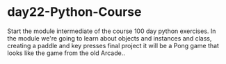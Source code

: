 # day22-Python-Course
Start the module intermediate of the course 100 day python exercises. In the module we're going to learn about objects and instances and class, creating a paddle and key presses final project it will be a Pong game that looks like the game from the old Arcade..
